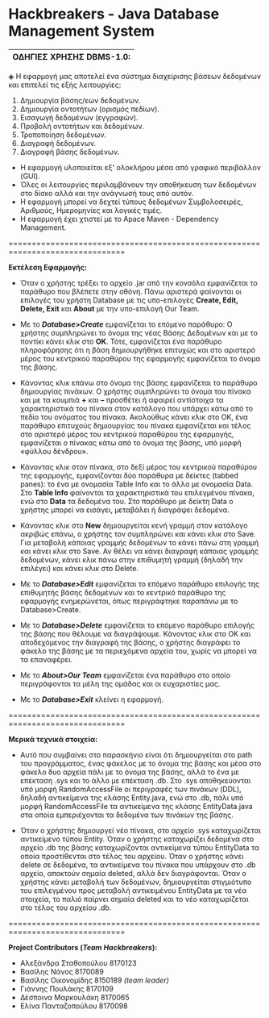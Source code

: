 # Hackbreakers - Java Database Management System
|                ΟΔΗΓΙΕΣ ΧΡΗΣΗΣ DBMS-1.0:                 |
|---------------------------------------------------------|              

◈ Η εφαρμογή μας αποτελεί ένα σύστημα διαχείρισης βάσεων δεδομένων και επιτελεί τις εξής λειτουργίες:
   1. Δημιουργία βάσης/εων δεδομένων.
   2. Δημιουργία οντοτήτων (ορισμός πεδίων).
   3. Εισαγωγή δεδομένων (εγγραφών).
   4. Προβολή οντοτήτων και δεδομένων.
   5. Τροποποίηση δεδομένων.
   6. Διαγραφή δεδομένων.
   7. Διαγραφή βάσης δεδομένων.

* Η εφαρμογή υλοποιείται εξ' ολοκλήρου μέσα από γραφικό περιβάλλον (GUI).
* Όλες οι λειτουργίες περιλαμβάνουν την αποθήκευση των δεδομένων στο δίσκο αλλά και την ανάγνωσή τους από αυτόν. 
* Η εφαρμογή μπορεί να δεχτεί τύπους δεδομένων Συμβολοσειρές, Αριθμούς, Ημερομηνίες και λογικές τιμές.
* Η εφαρμογή έχει χτιστεί με το Apace Maven - Dependency Management.

===============================================================================

**Εκτέλεση Εφαρμογής:**

* Όταν ο χρήστης τρέξει το αρχείο .jar από την κονσόλα εμφανίζεται το παράθυρο που βλέπετε στην οθόνη.
Πάνω αριστερά φαίνονται οι επιλογές του χρήστη Database με τις υπο-επιλογές **Create, Edit, Delete, Exit** και **About** με την υπο-επιλογή Our Team.

* Με το **_Database>Create_** εμφανίζεται το επόμενο παράθυρο:
Ο χρήστης συμπληρώνει το όνομα της νέας Βάσης Δεδομένων και με το ποντίκι κάνει κλικ στο **ΟΚ**. Τότε, εμφανίζεται ένα παράθυρο πληροφόρησης ότι η βάση δημιουργήθηκε επιτυχώς και στο αριστερό μέρος του κεντρικού παραθύρου της εφαρμογής εμφανίζεται το όνομα της βάσης. 

* Κάνοντας κλικ επάνω στο όνομα της βάσης εμφανίζεται το παράθυρο δημιουργίας πινάκων. Ο χρήστης συμπληρώνει το όνομα του πίνακα και με τα κουμπιά **+** και **–** προσθέτει ή αφαιρεί αντίστοιχα τα χαρακτηριστικά του πίνακα στον κατάλογο που υπάρχει κάτω από το πεδίο του ονόματος του πίνακα. Ακολούθως κάνει κλικ στο ΟΚ, ένα παράθυρο επιτυχούς δημιουργίας του πίνακα εμφανίζεται και τέλος στο αριστερό μέρος του κεντρικού παραθύρου της εφαρμογής, εμφανίζεται ο πίνακας κάτω από το όνομα της βάσης, υπό μορφή «φύλλου δένδρου».

* Κάνοντας κλικ στον πίνακα, στο δεξί μέρος του κεντρικού παραθύρου της εφαρμογής, εμφανίζονται δύο παράθυρα με δείκτες (tabbed panes): το ένα με ονομασία Table Info και το άλλο με ονομασία Data. Στο **Table Info** φαίνονται τα χαρακτηριστικά του επιλεγμένου πίνακα, ενώ στο **Data** τα δεδομένα του. Στο παράθυρο με δείκτη Data ο χρήστης μπορεί να εισάγει, μεταβάλει ή διαγράψει δεδομένα. 

* Κάνοντας κλικ στο **New** δημιουργείται κενή γραμμή στον κατάλογο ακριβώς επάνω, ο χρήστης τον συμπληρώνει και κάνει κλικ στο Save. Για μεταβολή κάποιας γραμμής δεδομένων το κάνει πάνω στη γραμμή και κάνει κλικ στο Save. Αν θέλει να κάνει διαγραφή κάποιας γραμμής δεδομένων, κάνει κλικ πάνω στην επιθυμητή γραμμή (δηλαδή την επιλέγει) και κάνει κλικ στο Delete.

* Με το **_Database>Edit_** εμφανίζεται το επόμενο παράθυρο επιλογής της επιθυμητής βάσης δεδομένων και το κεντρικό παράθυρο της εφαρμογής ενημερώνεται, όπως περιγράφτηκε παραπάνω με το Database>Create.

* Με το **_Database>Delete_** εμφανίζεται το επόμενο παράθυρο επιλογής της βάσης που θέλουμε να διαγράψουμε. Κάνοντας κλικ στο ΟΚ και αποδεχόμενος την διαγραφή της βάσης, ο χρήστης διαγράφει το φάκελο της βάσης με τα περιεχόμενα αρχεία του, χωρίς να μπορεί να τα επαναφέρει.

* Με το **_About>Our Team_** εμφανίζεται ένα παράθυρο στο οποίο περιγράφονται τα μέλη της ομάδας και οι ευχαριστίες μας.

* Με το **_Database>Exit_** κλείνει η εφαρμογή.

===============================================================================

**Μερικά τεχνικά στοιχεία:**

* Αυτό που συμβαίνει στο παρασκήνιο είναι ότι δημιουργείται στο path του προγράμματος, ένας φάκελος με το όνομα της βάσης και μέσα στο φάκελο δυο αρχεία πάλι με το όνομα της βάσης, αλλά το ένα με επέκταση .sys και το άλλο με επέκταση .db. Στο .sys αποθηκεύονται υπό μορφή RandomAccessFile οι περιγραφές των πινάκων (DDL), δηλαδή αντικείμενα της κλάσης Entity.java, ενώ στο .db, πάλι υπό μορφή RandomAccessFile τα αντικείμενα της κλάσης EntityData.java στα οποία εμπεριέχονται τα δεδομένα των πινάκων της βάσης.

* Όταν ο χρήστης δημιουργεί νέο πίνακα, στο αρχείο .sys καταχωρίζεται αντικείμενο τύπου Entity. Όταν ο χρήστης καταχωρίζει δεδομένα στο αρχείο .db της βάσης καταχωρίζονται αντικείμενα τύπου EntityData τα οποία προστίθενται στο τέλος του αρχείου. Όταν ο χρήστης κάνει delete σε δεδομένα, τα αντικείμενα του πίνακα που υπάρχουν στο .db αρχείο, αποκτούν σημαία deleted, αλλά δεν διαγράφονται. Όταν ο χρήστης κάνει μεταβολή των δεδομένων, δημιουργείται στιγμιότυπο του επιλεγμένου προς μεταβολή αντικειμένου EntityData με τα νέα στοιχεία, το παλιό παίρνει σημαία deleted και το νέο καταχωρίζεται στο τέλος του αρχείου .db. 

===============================================================================

**Project Contributors (_Team Hackbreakers_):**

* Αλεξάνδρα Σταθοπούλου 8170123
* Βασίλης Νάνος 8170089
* Βασίλης Οικονομίδης 8150189 _(team leader)_
* Γιάννης Πουλάκης 8170109
* Δέσποινα Μαρκουλάκη 8170065
* Ελίνα Πανταζοπούλου 8170098
